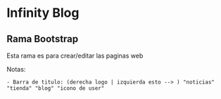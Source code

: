 # Infinity Blog
## Rama Bootstrap

Esta rama es para crear/editar las paginas web

Notas:
```
- Barra de titulo: (derecha logo | izquierda esto --> ) "noticias" "tienda" "blog" "icono de user"
```